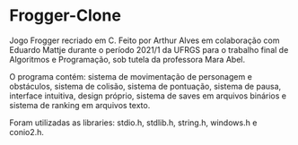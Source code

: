 # Frogger-Clone
Jogo Frogger recriado em C.
Feito por Arthur Alves em colaboração com Eduardo Mattje durante o período 2021/1 da UFRGS para o trabalho final de Algoritmos e Programação, sob tutela da professora Mara Abel.

O programa contém: sistema de movimentação de personagem e obstáculos, sistema de colisão, sistema de pontuação, sistema de pausa, interface intuitiva, design próprio, sistema de saves em arquivos binários e sistema de ranking em arquivos texto.

Foram utilizadas as libraries: stdio.h, stdlib.h, string.h, windows.h e conio2.h.
